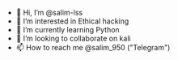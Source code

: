 - 👋 Hi, I’m @salim-lss
- 👀 I’m interested in Ethical hacking  
- 🌱 I’m currently learning Python
- 💞️ I’m looking to collaborate on kali
- 📫 How to reach me @salim_950 ("Telegram")

<!---
salim-lss/salim-lss is a ✨ special ✨ repository because its `README.md` (this file) appears on your GitHub profile.
You can click the Preview link to take a look at your changes.
--->
